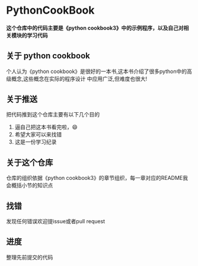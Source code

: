 PythonCookBook
===
#### 这个仓库中的代码主要是《python cookbook3》中的示例程序，以及自己对相关模块的学习代码

## 关于 python cookbook
个人认为《python cookbook》是很好的一本书,这本书介绍了很多python中的高级概念,这些概念在实际的程序设计
中应用广泛,但难度也很大!<br/>

## 关于推送
把代码推到这个仓库主要有以下几个目的<br/>
1. 逼自己把这本书看完啦，😄<br/>
2. 希望大家可以来找错<br/>
3. 这是一份学习纪录<br/>

## 关于这个仓库
仓库的组织依据《python cookbook3》的章节组织，每一章对应的README我会概括小节的知识点<br/>

## 找错
发现任何错误欢迎提issue或者pull request<br/>

## 进度
整理先前提交的代码<br/>
